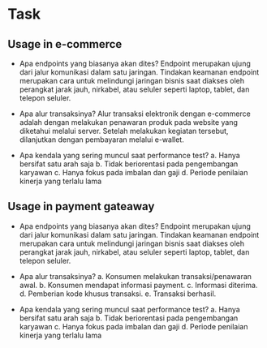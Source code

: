 # Task
## Usage in e-commerce

-	Apa endpoints yang biasanya akan dites? 
Endpoint merupakan ujung dari jalur komunikasi dalam satu jaringan. 
Tindakan keamanan endpoint merupakan cara untuk 
melindungi jaringan bisnis saat diakses oleh 
perangkat jarak jauh, nirkabel, atau seluler 
seperti laptop, tablet, dan telepon seluler.

-	Apa alur transaksinya?
Alur transaksi elektronik dengan e-commerce 
adalah dengan melakukan penawaran
produk pada website yang diketahui
melalui server. Setelah melakukan kegiatan
tersebut, dilanjutkan dengan pembayaran
melalui e-wallet.

-	Apa kendala yang sering muncul saat performance test?
a. Hanya bersifat satu arah saja 
b. Tidak beriorentasi pada pengembangan karyawan 
c. Hanya fokus pada imbalan dan gaji
d. Periode penilaian kinerja yang terlalu lama 

## Usage in payment gateaway 
-	Apa endpoints yang biasanya akan dites? 
Endpoint merupakan ujung dari jalur komunikasi dalam satu jaringan. 
Tindakan keamanan endpoint merupakan cara untuk melindungi 
jaringan bisnis saat diakses oleh perangkat jarak jauh, 
nirkabel, atau seluler seperti laptop, tablet, dan telepon seluler.

-	Apa alur transaksinya?
a. Konsumen melakukan transaksi/penawaran awal.
b. Konsumen mendapat informasi payment.
c. Informasi diterima.
d. Pemberian kode khusus transaksi.
e. Transaksi berhasil.

-	Apa kendala yang sering muncul saat performance test?
a. Hanya bersifat satu arah saja 
b. Tidak beriorentasi pada pengembangan karyawan 
c. Hanya fokus pada imbalan dan gaji
d. Periode penilaian kinerja yang terlalu lama 
